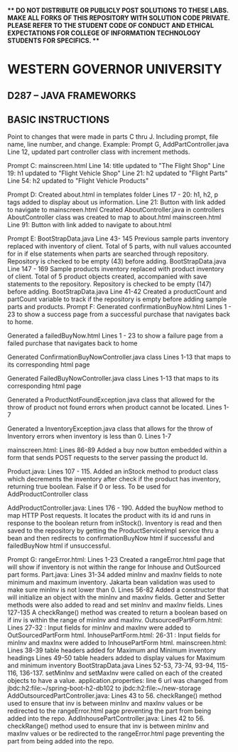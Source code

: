 <strong>** DO NOT DISTRIBUTE OR PUBLICLY POST SOLUTIONS TO THESE LABS. MAKE ALL FORKS OF THIS REPOSITORY WITH SOLUTION CODE PRIVATE. PLEASE REFER TO THE STUDENT CODE OF CONDUCT AND ETHICAL EXPECTATIONS FOR COLLEGE OF INFORMATION TECHNOLOGY STUDENTS FOR SPECIFICS. ** </strong>

# WESTERN GOVERNOR UNIVERSITY 
## D287 – JAVA FRAMEWORKS

## BASIC INSTRUCTIONS
Point to changes that were made in parts C thru J. Including prompt, file name, line number, and change.
Example: Prompt G, AddPartController.java Line 12, updated part controller class with increment methods.

Prompt C: mainscreen.html Line 14: title updated to "The Flight Shop"
                          Line 19: h1 updated to "Flight Vehicle Shop"
                          Line 21: h2 updated to "Flight Parts"
                          Line 54: h2 updated to "Flight Vehicle Products"

Prompt D: Created about.html in templates folder
                          Lines 17 - 20: h1, h2, p tags added to display about us information.
                          Line 21: Button with link added to navigate to mainscreen.html
          Created AboutController.java in controllers
                          AboutController class was created to map to about.html 
          mainscreen.html Line 91: Button with link added to navigate to about.html

Prompt E: BootStrapData.java Line 43- 145 Previous sample parts inventory                                   replaced with inventory of client. Total of 5                                     parts, with null values accounted for in if                                 else statements when parts are searched                                     through repository. Repository is checked to                                be empty (43) before adding.
            BootStrapData.java Line 147 - 169 Sample products inventory                         replaced with product inventory of client.                       Total of 5 product objects created,                             accompanied with save statements to the                           repository. Repository is checked to be empty                      (147) before adding.
            BootStrapData.java Line 41-42 Created a productCount and                            partCount variable to track if the repository                   is empty before adding sample parts and                         products.
Prompt F: Generated confirmationBuyNow.html Lines 1 - 23 to show a success page from a successful purchase that navigates back to home.

  Generated a failedBuyNow.html Lines 1 - 23 to show a failure page from a failed purchase that navigates back to home

  Generated ConfirmationBuyNowController.java class Lines 1-13 that maps to its corresponding html page

  Generated FailedBuyNowController.java class Lines 1-13 that maps to its corresponding html page

  Generated a ProductNotFoundException.java class that allowed for the throw of product not found errors when product cannot be located. Lines 1-7

  Generated a InventoryException.java class that allows for the throw of Inventory errors when inventory is less than 0. Lines 1-7

  mainscreen.html: Lines 86-89 Added a buy now button embedded within a form that sends POST requests to the server passing the product Id. 

  Product.java: Lines 107 - 115. Added an inStock method to product class which decrements the inventory after check if the product has inventory, returning true boolean. False if 0 or less. To be used for AddProductController class

  AddProductController.java: Lines 176 - 190. Added the buyNow method to map HTTP Post requests. It locates the product with its id and runs in response to the boolean return from inStock(). Inventory is read and then saved to the repository by getting the ProductServiceImpl service thru a bean and then redirects to confirmationBuyNow html if successful and failedBuyNow html if unsuccessful.
            
Prompt G: 
    rangeError.html: Lines 1-23 Created a rangeError.html page that will show if            inventory is not within the range for Inhouse and OutSourced part           forms.
    Part.java: Lines 31-34 added minInv and maxInv fields to note minimum and               maximum inventory. Jakarta bean validation was used to make sure                minInv is not lower than 0.
                Lines 56-82 Added a constructor that will initialize an object with the minInv and maxInv fields. Getter and Setter methods were also added to read and set minInv and maxInv fields.
                Lines 127-135 A checkRange() method was created to return a boolean based on if inv is within the range of minInv and maxInv.
    OutsourcedPartForm.html: Lines 27-32 : Input fields for minInv and maxInv were          added to OutSourcedPartForm html. 
    InhousePartForm.html: 26-31 : Input fields for minInv and maxInx were added to          InhousePartForm html.
    mainscreen.html: Lines 38-39 table headers added for Maximum and Minimum                    inventory headings
                    Lines 49-50 table headers added to display values for Maximum and minimum inventory
    BootStrapData.java Lines 52-53, 73-74, 93-94, 115-116, 136-137. setMinInv and           setMaxInv were called on each of the created objects to have a                 value. 
    application.properties: line 6 url was changed from                                     jbdc:h2:file:~/spring-boot-h2-db102 to jbdc:h2:file:~/new-storage
    AddOutsourcedPartController.java: Lines 43 to 56. checkRange() method used to           ensure that inv is between minInv and maxInv values or be                   redirected to the rangeError.html page preventing the part from             being added into the repo.
    AddInhousePartController.java: Lines 42 to 56. checkRange() method used to              ensure that inv is between minInv and maxInv values or be                   redirected to the rangeError.html page preventing the part from             being added into the repo.
    